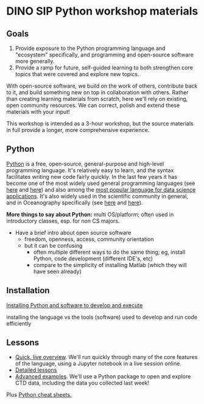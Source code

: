 # DINO SIP Python workshop materials

## Goals

1. Provide exposure to the Python programming language and "ecosystem" specifically, and programming and open-source software more generally.
2. Provide a ramp for future, self-guided learning to both strengthen core topics that were covered and explore new topics.

With open-source software, we build on the work of others, contribute back to it, and build something new on top in collaboration with others. Rather than creating learning materials from scratch, here we'll rely on existing, open community resources. We can correct, polish and extend these materials with your input!

This workshop is intended as a 3-hour workshop, but the source materials in full provide a longer, more comprehensive experience.

## Python

[Python](https://www.python.org/) is a free, open-source, general-purpose and high-level programming language. It's relatively easy to learn, and the syntax facilitates writing new code fairly quickly. In the last few years it has become one of the most widely used general programming languages (see [here](https://pypl.github.io/PYPL.html) and [here](https://www.tiobe.com/tiobe-index/)) and also among the [most popular language for data science applications](https://r4stats.com/articles/popularity/). It's also widely used in the scientific community in general, and in Oceanography specifically (see [here](https://foundations.projectpythia.org/foundations/why-python.html) and [here](https://jose.theoj.org/papers/10.21105/jose.00037)).

**More things to say about Python:** multi OS/platform; often used in introductory classes, esp. for non CS majors.

- Have a brief intro about open source software
  - freedom, openness, access, community orientation
  - but it can be confusing
    - often multiple different ways to do the same thing; eg, install Python, code development (different IDE's, etc)
    - compare to the simplicity of installing Matlab (which they will have seen already)

## Installation

[Installing Python and software to develop and execute](./install-run.md)

installing the language vs the tools (software) used to develop and run code efficiently

## Lessons

- [Quick, live overview](./overview.md). We'll run quickly through many of the core features of the language, using a Jupyter notebook in a live session online.
- [Detailed lessons](./lessons.md)
- [Advanced examples](./advancedexamples.md). We'll use a Python package to open and explore CTD data, including the data you collected last week!

Plus [Python cheat sheets.](./cheatsheets.md)

